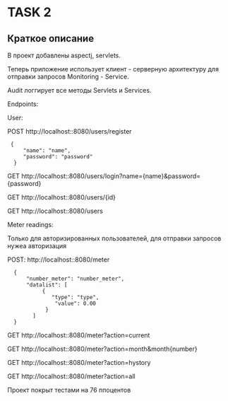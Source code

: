 # TASK 2

## Краткое описание
В проект добавлены aspectj, servlets.

Теперь приложение использует клиент - серверную архитектуру для отправки запросов Monitoring - Service.

Audit логгирует все методы Servlets и Services.

Endpoints:

User:

POST http://localhost::8080/users/register

     {
         "name": "name",
         "password": "password"
      }
      
GET  http://localhost::8080/users/login?name={name}&password={password}

GET  http://localhost::8080/users/{id}

GET http://localhost::8080/users

Meter readings:

Только для авторизированных пользователей, для отправки запросов нужеа авторизация

POST: http://localhost::8080/meter

      {    
          "number_meter": "number_meter",
          "datalist": [
               {
                  "type": "type",
                   "value": 0.00
                }
            ]
      }
      
GET   http://localhost::8080/meter?action=current

GET   http://localhost::8080/meter?action=month&month{number}

GET   http://localhost::8080/meter?action=hystory

GET   http://localhost::8080/meter?action=all

Проект покрыт тестами на 76 ппоцентов
